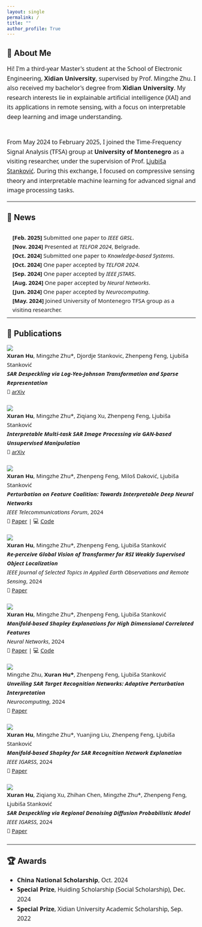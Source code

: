 ```yaml
---
layout: single
permalink: /
title: ""
author_profile: True
---
```


<style>
.page__title { display: none; }
</style>


<a id="about"></a>
## 👤 About Me

<div style="font-size: 16px; line-height: 1.6; font-family: 'Segoe UI', sans-serif;">

Hi! I'm a third-year Master's student at the School of Electronic Engineering, <b>Xidian University</b>, supervised by Prof. Mingzhe Zhu. I also received my bachelor's degree from <b>Xidian University</b>. My research interests lie in explainable artificial intelligence (XAI) and its applications in remote sensing, with a focus on interpretable deep learning and image understanding.<br><br>

From May 2024 to February 2025, I joined the Time-Frequency Signal Analysis (TFSA) group at <b>University of Montenegro</b> as a visiting researcher, under the supervision of Prof.
<a href="https://tfsa.ucg.ac.me/ljubisa.html" target="_blank">Ljubiša Stanković</a>. During this exchange, I focused on compressive sensing theory and interpretable machine learning for advanced signal and image processing tasks.

</div>


---

<a id="news"></a>
## 📰 News

<div style="max-height: 200px; overflow-y: auto; padding: 0.75em 1em;
  border: 1px solid var(--color-border-default);
  border-radius: 8px;
  background-color: var(--color-canvas-subtle);
  font-family: 'Segoe UI', 'Helvetica Neue', sans-serif;
  font-size: 15px;
  line-height: 1.6;
  color: var(--color-fg-default);">

<ul style="list-style-type: none; padding-left: 0; margin: 0;">
  <li><b>[Feb. 2025]</b> Submitted one paper to <i>IEEE GRSL</i>.</li>
  <li><b>[Nov. 2024]</b> Presented at <i>TELFOR 2024</i>, Belgrade.</li>
  <li><b>[Oct. 2024]</b> Submitted one paper to <i>Knowledge-based Systems</i>.</li>
  <li><b>[Oct. 2024]</b> One paper accepted by <i>TELFOR 2024</i>.</li>
  <li><b>[Sep. 2024]</b> One paper accepted by <i>IEEE JSTARS</i>.</li>
  <li><b>[Aug. 2024]</b> One paper accepted by <i>Neural Networks</i>.</li>
  <li><b>[Jun. 2024]</b> One paper accepted by <i>Neurocomputing</i>.</li>
  <li><b>[May. 2024]</b> Joined University of Montenegro TFSA group as a visiting researcher.</li>
  <li><b>[Jan. 2024]</b> Two papers accepted at <i>IGARSS 2024</i>.</li>
</ul>
</div>


---

<a id="publications"></a>
## 📄 Publications

<!-- Begin: Publications (vertical list, image on top) -->

<div style="font-family: 'Segoe UI', sans-serif; font-size: 15px; line-height: 1.6;">

<!-- 1 -->
<div style="margin-bottom: 24px;">
  <img src="images/synthesis_despeckling_part_00.png" style="max-width: 100%; height: auto;"><br>
  <b>Xuran Hu</b>, Mingzhe Zhu*, Djordje Stankovic, Zhenpeng Feng, Ljubiša Stanković<br>
  <b><i>SAR Despeckling via Log-Yeo-Johnson Transformation and Sparse Representation</i></b><br>
  📄 <a href="https://arxiv.org/pdf/2412.18121">arXiv</a>
</div>

<!-- 2 -->
<div style="margin-bottom: 24px;">
  <img src="images/GUD_flowchat.png" style="max-width: 100%; height: auto;"><br>
  <b>Xuran Hu</b>, Mingzhe Zhu*, Ziqiang Xu, Zhenpeng Feng, Ljubiša Stanković<br>
  <b><i>Interpretable Multi-task SAR Image Processing via GAN-based Unsupervised Manipulation</i></b><br>
  📄 <a href="https://arxiv.org/pdf/2408.01553">arXiv</a>
</div>

<!-- 3 -->
<div style="margin-bottom: 24px;">
  <img src="images/poc_flowchart.png" style="max-width: 100%; height: auto;"><br>
  <b>Xuran Hu</b>, Mingzhe Zhu*, Zhenpeng Feng, Miloš Daković, Ljubiša Stanković<br>
  <b><i>Perturbation on Feature Coalition: Towards Interpretable Deep Neural Networks</i></b><br>
  <i>IEEE Telecommunications Forum</i>, 2024<br>
  📄 <a href="https://ieeexplore.ieee.org/abstract/document/10819067">Paper</a> |
  💻 <a href="https://github.com/Teriri1999/Perturebation-on-Feature-Coalition">Code</a>
</div>

<!-- 4 -->
<div style="margin-bottom: 24px;">
  <img src="images/mulit-class_00.png" style="max-width: 100%; height: auto;"><br>
  <b>Xuran Hu</b>, Mingzhe Zhu*, Zhenpeng Feng, Ljubiša Stanković<br>
  <b><i>Re-perceive Global Vision of Transformer for RSI Weakly Supervised Object Localization</i></b><br>
  <i>IEEE Journal of Selected Topics in Applied Earth Observations and Remote Sensing</i>, 2024<br>
  📄 <a href="https://ieeexplore.ieee.org/stamp/stamp.jsp?tp=&arnumber=10678922">Paper</a>
</div>

<!-- 5 -->
<div style="margin-bottom: 24px;">
  <img src="images/shapley_nn2024.png" style="max-width: 100%; height: auto;"><br>
  <b>Xuran Hu</b>, Mingzhe Zhu*, Zhenpeng Feng, Ljubiša Stanković<br>
  <b><i>Manifold-based Shapley Explanations for High Dimensional Correlated Features</i></b><br>
  <i>Neural Networks</i>, 2024<br>
  📄 <a href="https://doi.org/10.1016/j.neunet.2024.106634">Paper</a> |
  💻 <a href="https://github.com/Teriri1999/Latent-SHAP">Code</a>
</div>

<!-- 6 -->
<div style="margin-bottom: 24px;">
  <img src="images/API-SAR flowchat_00.png" style="max-width: 100%; height: auto;"><br>
  Mingzhe Zhu, <b>Xuran Hu*</b>, Zhenpeng Feng, Ljubiša Stanković<br>
  <b><i>Unveiling SAR Target Recognition Networks: Adaptive Perturbation Interpretation</i></b><br>
  <i>Neurocomputing</i>, 2024<br>
  📄 <a href="https://doi.org/10.1016/j.neucom.2024.128137">Paper</a>
</div>

<!-- 7 -->
<div style="margin-bottom: 24px;">
  <img src="images/feature_manifold_00.png" style="max-width: 100%; height: auto;"><br>
  <b>Xuran Hu</b>, Mingzhe Zhu*, Yuanjing Liu, Zhenpeng Feng, Ljubiša Stanković<br>
  <b><i>Manifold-based Shapley for SAR Recognition Network Explanation</i></b><br>
  <i>IEEE IGARSS</i>, 2024<br>
  📄 <a href="https://ieeexplore.ieee.org/abstract/document/10642512">Paper</a>
</div>

<!-- 8 -->
<div style="margin-bottom: 24px;">
  <img src="images/Regional_restoration_00.png" style="max-width: 100%; height: auto;"><br>
  <b>Xuran Hu</b>, Ziqiang Xu, Zhihan Chen, Mingzhe Zhu*, Zhenpeng Feng, Ljubiša Stanković<br>
  <b><i>SAR Despeckling via Regional Denoising Diffusion Probabilistic Model</i></b><br>
  <i>IEEE IGARSS</i>, 2024<br>
  📄 <a href="https://ieeexplore.ieee.org/document/10641283">Paper</a>
</div>

</div>
<!-- End: Publications -->



---

<a id="awards"></a>
## 🏆 Awards

<div style="font-size: 16px; font-family: 'Segoe UI', sans-serif; line-height: 1.6;">

<ul>
  <li><b>China National Scholarship</b>, Oct. 2024</li>
  <li><b>Special Prize</b>, Huiding Scholarship (Social Scholarship), Dec. 2024</li>
  <li><b>Special Prize</b>, Xidian University Academic Scholarship, Sep. 2022</li>
</ul>

</div>


